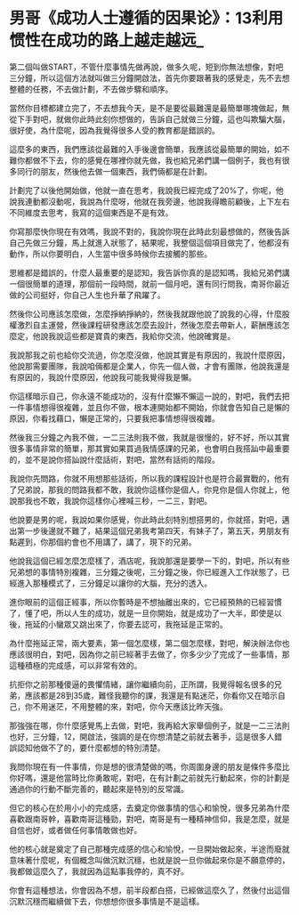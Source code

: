 # 男哥《成功人士遵循的因果论》：13利用惯性在成功的路上越走越远_

第二個叫做START，不管什麼事情先做再說，做多久呢，短到你無法想像，對吧三分鐘，所以這個方法就叫做三分鐘開啟法，首先你要跟著我的感覺走，先不去想整體的任務，不去做計劃，不去做步驟和順序。

當然你目標都建立完了，不去想我今天，是不是要從最難還是最簡單哪塊做起，無從下手對吧，就做你此時此刻你想做的，告訴自己就做三分鐘，這也叫欺騙大腦，很好使，為什麼呢，因為我覺得很多人受的教育都是錯誤的。

這麼多的東西，我們應該從最難的入手後邊會簡單，我應該從最簡單的開始，如不難你都做不下去，你的感覺在哪裡你就先做，我也給兄弟們講一個例子，我也有很多同行的朋友，然後他去做一個東西，我們倆都是在計劃。

計劃完了以後他開始做，他就一直在思考，我說我已經完成了20%了，你呢，他說我連動都沒動呢，我說為什麼呀，他就在我旁邊，他說我得瞻前顧後，上下左右不同維度去思考，我寫的這個東西是不是有效。

你寫那麼快你現在有效嗎，我說不對的，我說你現在此時此刻最想做的，然後告訴自己先做三分鐘，馬上就進入狀態了，結果呢，我整個這個項目做完了，他都沒有動作，所以你要明白，人生當中很多時候你去接觸的那些。

思維都是錯誤的，什麼人最重要的是認知，我告訴你真的是認知嗎，我給兄弟們講一個很簡單的道理，那個前一段時間，就前一個月吧，還有同行問我，南哥你最近做的公司挺好，你自己人生也升華了飛躍了。

然後你公司應該怎麼做，怎麼掙納掙納的，然後我就跟他說了說我的心得，什麼股權激烈自主運營，然後課程研發應該怎麼去設計，然後怎麼去帶新人，薪酬應該怎麼定，他說我說這些都是寶貴的東西，我給你交流，他說確實是。

我說那我之前也給你交流過，你怎麼沒做，他說其實是有原因的，我說什麼原因，他說那需要團隊，我說咱倆都是企業人，你先一個人做，才會有團隊，他說我還是有原因的，我說什麼原因，他說我可能我覺得我是懶。

你這樣暗示自己，你永遠不能成功的，沒有什麼懶不懶這一說的，對吧，我們去把一件事情想得很複雜，並且你不做，根本連開始都不開始，你就會告知自己是懶的原因，你看找藉口，懶是正常的，只要我把事情想得很複雜。

然後我三分鐘之內我不做，一二三法則我不做，我就是很慢的，好不好，所以其實很多事情非常的簡單，那其實如果買過我情感課的兄弟，也會明白我搭訕中最重要的，並不是說你搭訕說什麼話術，對吧，當然有話術的階段。

我說你先問路，你就不用想那些話術，所以我的課程設計也是符合最實戰的，他有了兄弟說，那我的問路我都不敢，我說你這樣你是個人，你見你是個人你就上，他說那我也不敢，我說你這樣你心裡喊三秒，一二三，對吧。

他說要是男的呢，我說如果你感覺，你此時此刻特別想搭男的，你就搭，對吧，邁出第一步後邊就不難了，結果這個兄弟我考第四天，有妹子了，第五天，男朋友有點遲到，你那個約會也不用講了，講了，現下的兄弟。

他說我這個已經怎麼怎麼樣了，酒店呢，我說那還是要學一下的，對吧，所以有些兄弟想的事情特別複雜，三分鐘之後呢，三分鐘之後，你已經進入工作狀態了，已經進入那種模式了，三分鐘足以讓你的大腦，充分的透入。

進你眼前的這個正經事，所以你暫時是不想抽離出來的，它已經預熱的已經習慣了，懂了吧，所以人生的成功，就是一旦你開始，就是成功了一大半，即使是以後，拖延的小蠻眾又跳出來了，你要去認可，我拖延是正常的。

為什麼拖延正常，兩大要素，第一個怎麼樣，第二個怎麼樣，對吧，解決辦法你也應該很明白，對吧，因為你之前已經著手去做了，你多少少了完成了一些事情，那這種積極的完成感，可以非常有效的。

抗拒你之前那種傻逼的畏懼情緒，讓你繼續向前，正所謂，我覺得報名很多的兄弟，應該都是28到35歲，難怪我聽你的課，我還是有點迷茫，你看你又在暗示自己，你不用迷茫，不用整體的來，對吧，你今天應該比昨天強。

那強強在哪，你什麼感覺馬上去做，對吧，我再給大家舉個例子，就是一二三法則也好，三分鐘，12，開啟法，強調的是在你想清楚之前就去著手，這是很多人錯誤認知他做不了的，要什麼都想的特別清楚。

我問你現在有一件事情，你是想的很清楚做的嗎，你周圍身邊的朋友是條件多麼比你好嗎，還是他當時比你勇敢呢，對吧，在有計劃之前就先行動起來，你的計劃是通過你的行動不斷完善的，聽起來是特別的反常識。

但它的核心在於用小小的完成感，去奠定你做事情的信心和愉悅，很多兄弟為什麼喜歡跟南哥幹，喜歡南哥這種勁，對吧，南哥是有一種精神信仰，我是怎麼，就是自信也好，或者做任何事情敢做也好。

他的核心就是奠定了自己那種完成感的信心和愉悅，一旦開始做起來，半途而廢就意味著什麼呢，有個概念叫做沉默沉穩，也就是說一旦你做起來你是不願意停的，我都做這麼久了，我就因為這點事我停的，真不好。

你會有這種想法，你會因為不想，前半段都白搭，已經做這麼久了，然後付出這個沉默沉穩而繼續做下去，你想想你很多事情是不是這樣。